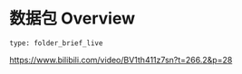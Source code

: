 # 数据包 Overview
 
```ccard
type: folder_brief_live
```
 
https://www.bilibili.com/video/BV1th411z7sn?t=266.2&p=28